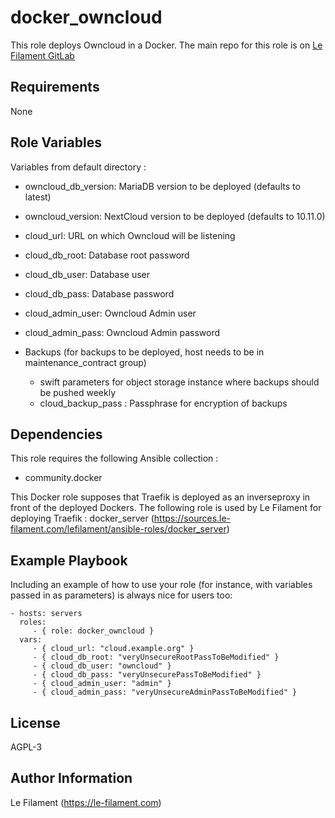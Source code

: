 docker_owncloud
===============

This role deploys Owncloud in a Docker.
The main repo for this role is on [Le Filament GitLab](https://sources.le-filament.com/lefilament/ansible-roles/docker_owncloud.git)

Requirements
------------

None

Role Variables
--------------

Variables from default directory :
* owncloud_db_version: MariaDB version to be deployed (defaults to latest)
* owncloud_version: NextCloud version to be deployed (defaults to 10.11.0)
* cloud_url: URL on which Owncloud will be listening
* cloud_db_root: Database root password
* cloud_db_user: Database user
* cloud_db_pass: Database password
* cloud_admin_user: Owncloud Admin user
* cloud_admin_pass: Owncloud Admin password

* Backups (for backups to be deployed, host needs to be in maintenance_contract group)
  * swift parameters for object storage instance where backups should be pushed weekly
  * cloud_backup_pass : Passphrase for encryption of backups

Dependencies
------------

This role requires the following Ansible collection :
* community.docker

This Docker role supposes that Traefik is deployed as an inverseproxy in front of the deployed Dockers.
The following role is used by Le Filament for deploying Traefik : docker_server (https://sources.le-filament.com/lefilament/ansible-roles/docker_server)

Example Playbook
----------------

Including an example of how to use your role (for instance, with variables passed in as parameters) is always nice for users too:

    - hosts: servers
      roles:
         - { role: docker_owncloud }
      vars:
         - { cloud_url: "cloud.example.org" }
         - { cloud_db_root: "veryUnsecureRootPassToBeModified" }
         - { cloud_db_user: "owncloud" }
         - { cloud_db_pass: "veryUnsecurePassToBeModified" }
         - { cloud_admin_user: "admin" }
         - { cloud_admin_pass: "veryUnsecureAdminPassToBeModified" }

License
-------

AGPL-3

Author Information
------------------

Le Filament (https://le-filament.com)
